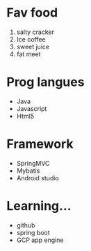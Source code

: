 # Fav food
  1. salty cracker
  2. Ice coffee
  3. sweet juice
  4. fat meet  
# Prog langues
  * Java
  * Javascript
  * Html5  
# Framework
  * SpringMVC
  * Mybatis
  * Android studio
# Learning...
  * github
  * spring boot
  * GCP app engine
